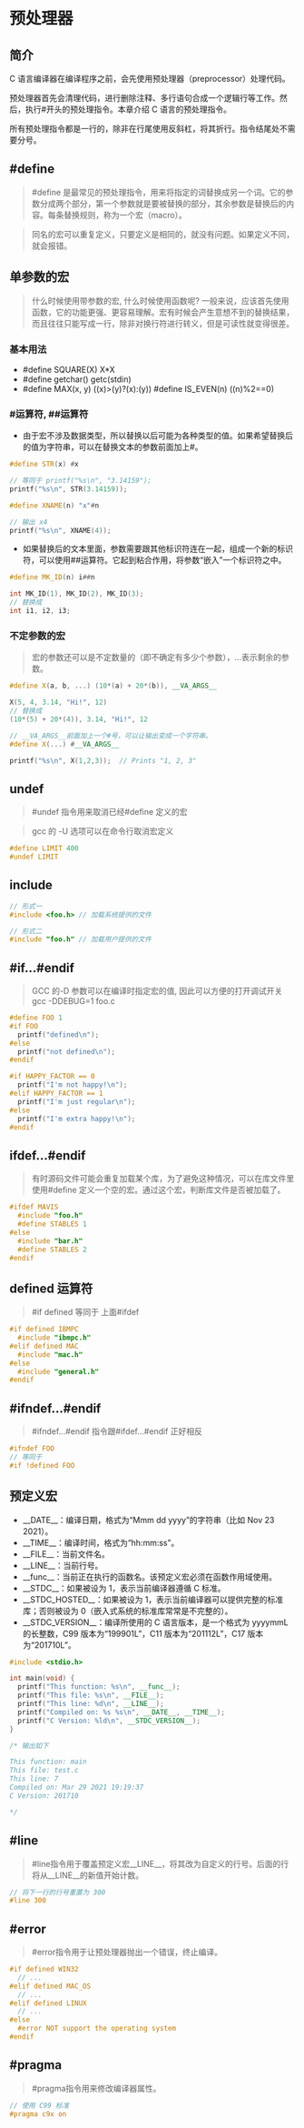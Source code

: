 # 预处理器

## 简介

C 语言编译器在编译程序之前，会先使用预处理器（preprocessor）处理代码。

预处理器首先会清理代码，进行删除注释、多行语句合成一个逻辑行等工作。然后，执行#开头的预处理指令。本章介绍 C 语言的预处理指令。

所有预处理指令都是一行的，除非在行尾使用反斜杠，将其折行。指令结尾处不需要分号。

## #define

> #define 是最常见的预处理指令，用来将指定的词替换成另一个词。它的参数分成两个部分，第一个参数就是要被替换的部分，其余参数是替换后的内容。每条替换规则，称为一个宏（macro）。

> 同名的宏可以重复定义，只要定义是相同的，就没有问题。如果定义不同，就会报错。

## 单参数的宏

> 什么时候使用带参数的宏, 什么时候使用函数呢? 一般来说，应该首先使用函数，它的功能更强、更容易理解。宏有时候会产生意想不到的替换结果，而且往往只能写成一行，除非对换行符进行转义，但是可读性就变得很差。

### 基本用法

- #define SQUARE(X) X\*X
- #define getchar() getc(stdin)
- #define MAX(x, y) ((x)>(y)?(x):(y)) #define IS_EVEN(n) ((n)%2==0)

### #运算符, ##运算符

- 由于宏不涉及数据类型，所以替换以后可能为各种类型的值。如果希望替换后的值为字符串，可以在替换文本的参数前面加上#。

```cpp
#define STR(x) #x

// 等同于 printf("%s\n", "3.14159");
printf("%s\n", STR(3.14159));

#define XNAME(n) "x"#n

// 输出 x4
printf("%s\n", XNAME(4));
```

- 如果替换后的文本里面，参数需要跟其他标识符连在一起，组成一个新的标识符，可以使用##运算符。它起到粘合作用，将参数“嵌入”一个标识符之中。

```cpp
#define MK_ID(n) i##n

int MK_ID(1), MK_ID(2), MK_ID(3);
// 替换成
int i1, i2, i3;
```

### 不定参数的宏

> 宏的参数还可以是不定数量的（即不确定有多少个参数），...表示剩余的参数。

```cpp
#define X(a, b, ...) (10*(a) + 20*(b)), __VA_ARGS__

X(5, 4, 3.14, "Hi!", 12)
// 替换成
(10*(5) + 20*(4)), 3.14, "Hi!", 12

// __VA_ARGS__前面加上一个#号，可以让输出变成一个字符串。
#define X(...) #__VA_ARGS__

printf("%s\n", X(1,2,3));  // Prints "1, 2, 3"
```

## undef

> #undef 指令用来取消已经#define 定义的宏

> gcc 的 -U 选项可以在命令行取消宏定义

```cpp
#define LIMIT 400
#undef LIMIT
```

## include

```cpp
// 形式一
#include <foo.h> // 加载系统提供的文件

// 形式二
#include "foo.h" // 加载用户提供的文件
```

## #if...#endif

> GCC 的-D 参数可以在编译时指定宏的值, 因此可以方便的打开调试开关 gcc -DDEBUG=1 foo.c

```cpp
#define FOO 1
#if FOO
  printf("defined\n");
#else
  printf("not defined\n");
#endif

#if HAPPY_FACTOR == 0
  printf("I'm not happy!\n");
#elif HAPPY_FACTOR == 1
  printf("I'm just regular\n");
#else
  printf("I'm extra happy!\n");
#endif
```

## ifdef...#endif

> 有时源码文件可能会重复加载某个库，为了避免这种情况，可以在库文件里使用#define 定义一个空的宏。通过这个宏，判断库文件是否被加载了。

```cpp
#ifdef MAVIS
  #include "foo.h"
  #define STABLES 1
#else
  #include "bar.h"
  #define STABLES 2
#endif
```

## defined 运算符

> #if defined 等同于 上面#ifdef

```cpp
#if defined IBMPC
  #include "ibmpc.h"
#elif defined MAC
  #include "mac.h"
#else
  #include "general.h"
#endif
```

## #ifndef...#endif

> #ifndef...#endif 指令跟#ifdef...#endif 正好相反

```cpp
#ifndef FOO
// 等同于
#if !defined FOO
```

## 预定义宏

- \_\_DATE\_\_：编译日期，格式为“Mmm dd yyyy”的字符串（比如 Nov 23 2021）。
- \_\_TIME\_\_：编译时间，格式为“hh:mm:ss”。
- \_\_FILE\_\_：当前文件名。
- \_\_LINE\_\_：当前行号。
- \_\_func\_\_：当前正在执行的函数名。该预定义宏必须在函数作用域使用。
- \_\_STDC\_\_：如果被设为 1，表示当前编译器遵循 C 标准。
- \_\_STDC_HOSTED\_\_：如果被设为 1，表示当前编译器可以提供完整的标准库；否则被设为 0（嵌入式系统的标准库常常是不完整的）。
- \_\_STDC_VERSION\_\_：编译所使用的 C 语言版本，是一个格式为 yyyymmL 的长整数，C99 版本为“199901L”，C11 版本为“201112L”，C17 版本为“201710L”。

```cpp
#include <stdio.h>

int main(void) {
  printf("This function: %s\n", __func__);
  printf("This file: %s\n", __FILE__);
  printf("This line: %d\n", __LINE__);
  printf("Compiled on: %s %s\n", __DATE__, __TIME__);
  printf("C Version: %ld\n", __STDC_VERSION__);
}

/* 输出如下

This function: main
This file: test.c
This line: 7
Compiled on: Mar 29 2021 19:19:37
C Version: 201710

*/
```

## #line

> #line指令用于覆盖预定义宏__LINE__，将其改为自定义的行号。后面的行将从__LINE__的新值开始计数。

```cpp
// 将下一行的行号重置为 300
#line 300
```

## #error

> #error指令用于让预处理器抛出一个错误，终止编译。

```cpp
#if defined WIN32
  // ...
#elif defined MAC_OS
  // ...
#elif defined LINUX
  // ...
#else
  #error NOT support the operating system
#endif
```

## #pragma

> #pragma指令用来修改编译器属性。

```cpp
// 使用 C99 标准
#pragma c9x on
```
